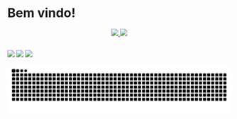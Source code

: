  # Bem vindo!


<div align="center">
<a href="https://github.com/DiasVitoria">
<img height="160em" src="https://github-readme-stats.vercel.app/api?username=DiasVitoria&show_icons=true&theme=dracula&include_all_commits=true&count_private=true"/>
<img height="160em" src="https://github-readme-stats.vercel.app/api/top-langs/?username=DiasVitoria&layout=compact&langs_count=7&theme=dracula"/>
</div>

 
 ##
 
<div> 
  
  <a href="https://instagram.com/viimarto" target="_blank"><img src="https://img.shields.io/badge/-Instagram-%23E4405F?style=for-the-badge&logo=instagram&logoColor=white" target="_blank"></a>
  <a href = "mailto:vic.marto.vm@gmail.com"><img src="https://img.shields.io/badge/-Gmail-%23333?style=for-the-badge&logo=gmail&logoColor=white" target="_blank"></a>
  <a href="https://www.linkedin.com/in/victoria-dias-ab7469208/" target="_blank"><img src="https://img.shields.io/badge/-LinkedIn-%230077B5?style=for-the-badge&logo=linkedin&logoColor=white" target="_blank"></a> 
 
  ![Snake animation](https://github.com/DiasVitoria/DiasVitoria/blob/output/github-contribution-grid-snake.svg)
 
</div>

